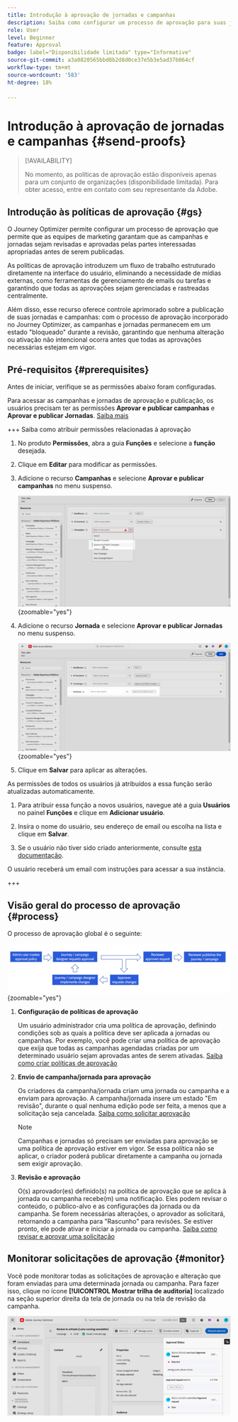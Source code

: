 ```yaml
---
title: Introdução à aprovação de jornadas e campanhas
description: Saiba como configurar um processo de aprovação para suas jornadas e campanhas.
role: User
level: Beginner
feature: Approval
badge: label="Disponibilidade limitada" type="Informative"
source-git-commit: a3a0820565bbd8b2d8d0ce37e5b3e5ad37b064cf
workflow-type: tm+mt
source-wordcount: '583'
ht-degree: 18%

---
```



# Introdução à aprovação de jornadas e campanhas {#send-proofs}

>[!AVAILABILITY]
>
> No momento, as políticas de aprovação estão disponíveis apenas para um conjunto de organizações (disponibilidade limitada). Para obter acesso, entre em contato com seu representante da Adobe.

## Introdução às políticas de aprovação {#gs}

O Journey Optimizer permite configurar um processo de aprovação que permite que as equipes de marketing garantam que as campanhas e jornadas sejam revisadas e aprovadas pelas partes interessadas apropriadas antes de serem publicadas.

As políticas de aprovação introduzem um fluxo de trabalho estruturado diretamente na interface do usuário, eliminando a necessidade de mídias externas, como ferramentas de gerenciamento de emails ou tarefas e garantindo que todas as aprovações sejam gerenciadas e rastreadas centralmente.

Além disso, esse recurso oferece controle aprimorado sobre a publicação de suas jornadas e campanhas: com o processo de aprovação incorporado no Journey Optimizer, as campanhas e jornadas permanecem em um estado &quot;bloqueado&quot; durante a revisão, garantindo que nenhuma alteração ou ativação não intencional ocorra antes que todas as aprovações necessárias estejam em vigor.

## Pré-requisitos {#prerequisites}

Antes de iniciar, verifique se as permissões abaixo foram configuradas.

Para acessar as campanhas e jornadas de aprovação e publicação, os usuários precisam ter as permissões **Aprovar e publicar campanhas** e **Aprovar e publicar Jornadas**. [Saiba mais](../administration/permissions.md)

+++  Saiba como atribuir permissões relacionadas à aprovação

1. No produto **Permissões**, abra a guia **Funções** e selecione a **função** desejada.

1. Clique em **Editar** para modificar as permissões.

1. Adicione o recurso **Campanhas** e selecione **Aprovar e publicar campanhas** no menu suspenso.

   ![](assets/permissions_approval.png){zoomable="yes"}

1. Adicione o recurso **Jornada** e selecione **Aprovar e publicar Jornadas** no menu suspenso.

   ![](assets/permissions_approval_2.png){zoomable="yes"}

1. Clique em **Salvar** para aplicar as alterações.

As permissões de todos os usuários já atribuídos a essa função serão atualizadas automaticamente.

1. Para atribuir essa função a novos usuários, navegue até a guia **Usuários** no painel **Funções** e clique em **Adicionar usuário**.

1. Insira o nome do usuário, seu endereço de email ou escolha na lista e clique em **Salvar**.

1. Se o usuário não tiver sido criado anteriormente, consulte [esta documentação](https://experienceleague.adobe.com/pt-br/docs/experience-platform/access-control/abac/permissions-ui/users).

O usuário receberá um email com instruções para acessar a sua instância.

+++

## Visão geral do processo de aprovação {#process}

O processo de aprovação global é o seguinte:

![](assets/approval-process.png){zoomable="yes"}

1. **Configuração de políticas de aprovação**

   Um usuário administrador cria uma política de aprovação, definindo condições sob as quais a política deve ser aplicada a jornadas ou campanhas. Por exemplo, você pode criar uma política de aprovação que exija que todas as campanhas agendadas criadas por um determinado usuário sejam aprovadas antes de serem ativadas. [Saiba como criar políticas de aprovação](approval-policies.md)

1. **Envio de campanha/jornada para aprovação**

   Os criadores da campanha/jornada criam uma jornada ou campanha e a enviam para aprovação. A campanha/jornada insere um estado &quot;Em revisão&quot;, durante o qual nenhuma edição pode ser feita, a menos que a solicitação seja cancelada. [Saiba como solicitar aprovação](request-approval.md)

   >[!NOTE]
   >
   >Campanhas e jornadas só precisam ser enviadas para aprovação se uma política de aprovação estiver em vigor. Se essa política não se aplicar, o criador poderá publicar diretamente a campanha ou jornada sem exigir aprovação.

1. **Revisão e aprovação**

   O(s) aprovador(es) definido(s) na política de aprovação que se aplica à jornada ou campanha recebe(m) uma notificação. Eles podem revisar o conteúdo, o público-alvo e as configurações da jornada ou da campanha. Se forem necessárias alterações, o aprovador as solicitará, retornando a campanha para &quot;Rascunho&quot; para revisões. Se estiver pronto, ele pode ativar e iniciar a jornada ou campanha. [Saiba como revisar e aprovar uma solicitação](review-approve-request.md)

## Monitorar solicitações de aprovação {#monitor}

Você pode monitorar todas as solicitações de aprovação e alteração que foram enviadas para uma determinada jornada ou campanha. Para fazer isso, clique no ícone **[!UICONTROL Mostrar trilha de auditoria]** localizado na seção superior direita da tela de jornada ou na tela de revisão da campanha.

![](assets/monitor-requests.png)
